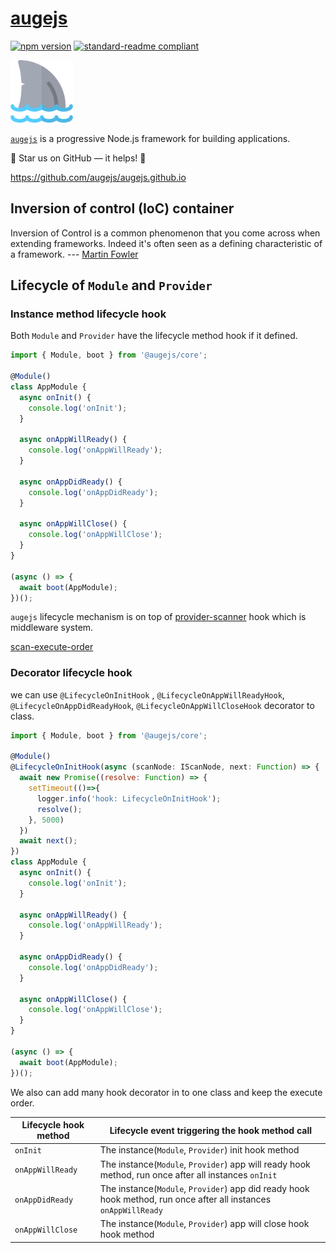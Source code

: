 # [augejs](https://github.com/augejs/augejs.github.io)

[![npm version](https://badge.fury.io/js/%40augejs%2Fcore.svg)](https://www.npmjs.com/package/@augejs/core) [![standard-readme compliant](https://img.shields.io/badge/readme%20style-standard-brightgreen.svg?style=flat-square)](https://github.com/RichardLitt/standard-readme)

<img height="100px" src="./docs/assets/logo.svg">

[`augejs`](https://github.com/augejs/augejs.github.io) is a progressive Node.js framework for building applications.

:star2: Star us on GitHub — it helps! :clap:

https://github.com/augejs/augejs.github.io

## Inversion of control (IoC) container

Inversion of Control is a common phenomenon that you come across when extending frameworks. Indeed it's often seen as a defining characteristic of a framework.  --- [Martin Fowler](https://www.martinfowler.com/bliki/InversionOfControl.html)

## Lifecycle of `Module` and `Provider`

### Instance method lifecycle hook

Both `Module` and `Provider` have the lifecycle method hook if it defined.

```javascript
import { Module, boot } from '@augejs/core';

@Module()
class AppModule {
  async onInit() {
    console.log('onInit');
  }

  async onAppWillReady() {
    console.log('onAppWillReady');
  }

  async onAppDidReady() {
    console.log('onAppDidReady');
  }

  async onAppWillClose() {
    console.log('onAppWillClose');
  }
}

(async () => {
  await boot(AppModule);
})();
```

`augejs` lifecycle mechanism is on top of [provider-scanner](https://github.com/augejs/provider-scanner#hookmetadata) hook which is middleware system.

[scan-execute-order](https://github.com/augejs/provider-scanner/raw/master/docs/assets/scan-execute-order.png)

### Decorator lifecycle hook

we can use `@LifecycleOnInitHook` , `@LifecycleOnAppWillReadyHook`, `@LifecycleOnAppDidReadyHook`, `@LifecycleOnAppWillCloseHook` decorator to class.

```javascript
import { Module, boot } from '@augejs/core';

@Module()
@LifecycleOnInitHook(async (scanNode: IScanNode, next: Function) => {
  await new Promise((resolve: Function) => {
    setTimeout(()=>{
      logger.info('hook: LifecycleOnInitHook');
      resolve();
    }, 5000)
  })
  await next();
})
class AppModule {
  async onInit() {
    console.log('onInit');
  }

  async onAppWillReady() {
    console.log('onAppWillReady');
  }

  async onAppDidReady() {
    console.log('onAppDidReady');
  }

  async onAppWillClose() {
    console.log('onAppWillClose');
  }
}

(async () => {
  await boot(AppModule);
})();
```

We also can add many hook decorator in to one class and keep the execute order.

| Lifecycle hook method | Lifecycle event triggering the hook method call |
| - | - |
| `onInit` | The instance(`Module`, `Provider`) init hook method |
| `onAppWillReady` | The instance(`Module`, `Provider`) app will ready hook method, run once after all instances `onInit` |
| `onAppDidReady` | The instance(`Module`, `Provider`) app did ready hook hook method, run once after all instances `onAppWillReady` |
| `onAppWillClose` | The instance(`Module`, `Provider`) app will close hook hook method |
